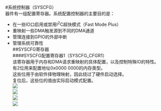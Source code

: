 #系统控制器（SYSCFG）  
器件有一组配置寄存器。系统配置控制器的主要目的是：  
- 在一些IO口启用或禁用I<sup>2</sup>C超快模式（Fast Mode Plus）  
- 重映射一些DMA触发源到不同的DMA通道  
- 管理连接到GPIO的外部中断  
- 管理系统可靠性  
##SYSCFG寄存器  
####SYSCFG配置寄存器1（SYSCFG_CFGR1）  
该寄存器用于内存和DMA请求重映射的具体配置，以及控制特殊IO的特性。  
有2位用来配置地址0x0000 0000的内存类型。  
这些位用于由软件择物理映射，因此绕过了硬件启动选择。  
复位后，这些位的值由实际启动模式配置。  
![](https://i.imgur.com/7UvLrLp.png)  
![](https://i.imgur.com/YJT8ZD8.png)  
![](https://i.imgur.com/vFOVGAL.png)  
![](https://i.imgur.com/R0uMNTG.png)  
